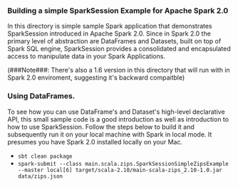 ### Building a simple SparkSession Example for Apache Spark 2.0

In this directory is simple sample Spark application that demonstrates SparkSession introduced in Apache Spark 2.0. Since in Spark 2.0 the primary
level of abstraction are DataFrames and Datasets, built on top of Spark SQL engine, SparkSession provides a consolidated and encapsulated access to
manipulate data in your Spark Applications.

(###Note###: There's also a 1.6 version in this directory that will run with in Spark 2.0 enviroment, suggesting it's backward compaitble)

### Using DataFrames.
To see how you can use DataFrame's and Dataset's high-level declarative API, this small sample code is a good introduction as well as introduction to how to use 
SparkSession. Follow the steps below to build it and subsequently run it on your local machine with Spark in local mode. It presumes you have Spark 2.0 installed locally on your Mac.

* `sbt clean package`
* `spark-submit --class main.scala.zips.SparkSessionSimpleZipsExample --master local[6] target/scala-2.10/main-scala-zips_2.10-1.0.jar data/zips.json`

